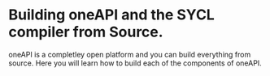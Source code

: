 # Building oneAPI and the SYCL compiler from Source.

oneAPI is a completley open platform and you can build everything from source. Here you will learn how to build each of the components of oneAPI.
